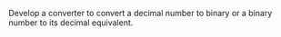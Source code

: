 Develop a converter to convert a decimal number to binary or a binary number to its decimal equivalent.
